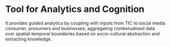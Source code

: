 # Tool for Analytics and Cognition
It provides guided analytics by coupling with inputs from TIC to social media consumer, prosumers and businesses, aggregating contextualised data over spatial-temporal boundaries based on socio-cultural abstraction and extracting knowledge.
